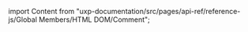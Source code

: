 
import Content from "uxp-documentation/src/pages/api-ref/reference-js/Global Members/HTML DOM/Comment";

<Content query="product=photoshop"/>
